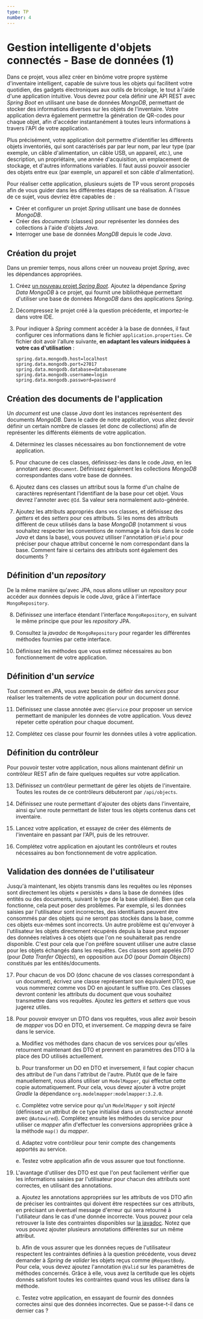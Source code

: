 ```yaml
---
type: TP
number: 4
---
```


# Gestion intelligente d'objets connectés - Base de données (1)

Dans ce projet, vous allez créer en binôme votre propre système d'inventaire 
intelligent, capable de suivre tous les objets qui facilitent votre quotidien,
des gadgets électroniques aux outils de bricolage, le tout à l'aide d'une
application intuitive.
Vous devrez pour cela définir une API REST avec *Spring Boot* en utilisant une
base de données *MongoDB*, permettant de stocker des informations diverses sur
les objets de l'inventaire.
Votre application devra également permettre la génération de QR-codes pour
chaque objet, afin d'accéder instantanément à toutes leurs informations
à travers l'API de votre application.

Plus précisément, votre application doit permettre d'identifier les différents
objets inventoriés, qui sont caractérisés par par leur nom, par leur type
(par exemple, un câble d'alimentation, un câble USB, un appareil, *etc.*), une
description, un propriétaire, une année d'acquisition, un emplacement de
stockage, et d'autres informations variables.
Il faut aussi pouvoir associer des objets entre eux (par exemple, un appareil
et son câble d'alimentation).

Pour réaliser cette application, plusieurs sujets de TP vous seront proposés
afin de vous guider dans les différentes étapes de sa réalisation.
À l'issue de ce sujet, vous devriez être capables de :

- Créer et configurer un projet *Spring* utilisant une base de données
  *MongoDB*.
- Créer des *documents* (classes) pour représenter les données des collections
  à l'aide d'objets *Java*.
- Interroger une base de données *MongDB* depuis le code *Java*.

## Création du projet

Dans un premier temps, nous allons créer un nouveau projet *Spring*, avec les
dépendances appropriées.

1. Créez [un nouveau projet *Spring Boot*](https://start.spring.io).
   Ajoutez la dépendance *Spring Data MongoDB* à ce projet, qui fournit une
   bibliothèque permettant d'utiliser une base de données *MongoDB* dans des
   applications *Spring*.

2. Décompressez le projet créé à la question précédente, et importez-le dans
   votre IDE.

3. Pour indiquer à *Spring* comment accéder à la base de données, il faut
   configurer ces informations dans le fichier `application.properties`.
   Ce fichier doit avoir l'allure suivante, **en adaptant les valeurs inidquées
   à votre cas d'utilisation** :

   ```properties
   spring.data.mongodb.host=localhost
   spring.data.mongodb.port=27017
   spring.data.mongodb.database=databasename
   spring.data.mongodb.username=login
   spring.data.mongodb.password=password
   ```

## Création des documents de l'application

Un *document* est une classe *Java* dont les instances représentent des
documents *MongoDB*.
Dans le cadre de notre application, vous allez devoir définir un certain nombre
de classes (et donc de collections) afin de représenter les différents éléments
de votre application.

4. Déterminez les classes nécessaires au bon fonctionnement de votre
   application.

5. Pour chacune de ces classes, définissez-les dans le code *Java*, en les
   annotant avec `@Document`.
   Définissez également les collections *MongoDB* correspondantes dans votre
   base de données.

6. Ajoutez dans ces classes un attribut sous la forme d'un chaîne de caractères
   représentant l'identifiant de la base pour cet objet.
   Vous devrez l'annoter avec `@Id`.
   Sa valeur sera normalement auto-générée.

7. Ajoutez les attributs appropriés dans vos classes, et définissez des
   *getters* et des *setters* pour ces attributs.
   Si les noms des attributs diffèrent de ceux utilisés dans la base *MongoDB*
   (notamment si vous souhaitez respecter les conventions de nommage à la fois
   dans le code *Java* et dans la base), vous pouvez utiliser l'annotation
   `@Field` pour préciser pour chaque attribut concerné le nom correspondant
   dans la base.
   Comment faire si certains des attributs sont également des documents ?

## Définition d'un *repository*

De la même manière qu'avec JPA, nous allons utiliser un *repository* pour
accéder aux données depuis le code *Java*, grâce à l'interface
`MongoRepository`.

8. Définissez une interface étendant l'interface `MongoRepository`, en suivant
   le même principe que pour les *repository* JPA.

9. Consultez la *javadoc* de `MongoRepository` pour regarder les différentes
   méthodes fournies par cette interface.

10. Définissez les méthodes que vous estimez nécessaires au bon fonctionnement
    de votre application.

## Définition d'un *service*

Tout comment en JPA, vous avez besoin de définir des *services* pour réaliser
les traitements de votre application pour un document donné.

11. Définissez une classe annotée avec `@Service` pour proposer un service
    permettant de manipuler les données de votre application.
    Vous devez répeter cette opération pour chaque document.

12. Complétez ces classe pour fournir les données utiles à votre application.

## Définition du contrôleur

Pour pouvoir tester votre application, nous allons maintenant définir un
contrôleur REST afin de faire quelques requêtes sur votre application.

13. Définissez un contrôleur permettant de gérer les objets de l'inventaire.
    Toutes les routes de ce contrôleurs débuteront par `/api/objects`.

14. Définissez une route permettant d'ajouter des objets dans l'inventaire,
    ainsi qu'une route permettant de lister tous les objets contenus dans
    cet inventaire.

15. Lancez votre application, et essayez de créer des éléments de l'inventaire
    en passant par l'API, puis de les retrouver.

16. Complétez votre application en ajoutant les contrôleurs et routes
    nécessaires au bon fonctionnement de votre application.

## Validation des données de l'utilisateur

Jusqu'à maintenant, les objets transmis dans les requêtes ou les réponses sont
directement les objets « persistés » dans la base de données (des entités ou des
documents, suivant le type de la base utilisée).
Bien que cela fonctionne, cela peut poser des problèmes.
Par exemple, si les données saisies par l'utilisateur sont incorrectes, des
identifiants peuvent être consommés par des objets qui ne seront pas stockés
dans la base, comme ces objets eux-mêmes sont incorrects.
Un autre problème est qu'envoyer à l'utilisateur les objets directement
récupérés depuis la base peut exposer des données relatives à ces objets que
l'on ne souhaiterait pas rendre disponible.
C'est pour cela que l'on préfère souvent utiliser une autre classe pour les
objets échangés dans les requêtes.
Ces classes sont appelés *DTO* (pour *Data Tranfer Objects*), en opposition aux
*DO* (pour *Domain Objects*) constitués par les entités/documents.

17. Pour chacun de vos DO (donc chacune de vos classes correspondant à un
    document), écrivez une classe représentant son équivalent DTO, que vous
    nommerez comme vos DO en ajoutant le suffixe `DTO`.
    Ces classes devront contenir les attributs du document que vous souhaitez
    transmettre dans vos requêtes.
    Ajoutez les *getters* et *setters* que vous jugerez utiles.

18. Pour pouvoir envoyer un DTO dans vos requêtes, vous allez avoir besoin de
    *mapper* vos DO en DTO, et inversement.
    Ce *mapping* devra se faire dans le service.

    a. Modifiez vos méthodes dans chacun de vos services pour qu'elles
       retournent maintenant des DTO et prennent en paramètres des DTO à la
       place des DO utilisés actuellement.

    b. Pour transformer un DO en DTO et inversement, il faut copier chacun des
       attribut de l'un dans l'attribut de l'autre.
       Plutôt que de le faire manuellement, nous allons utiliser un
       `ModelMapper`, qui effectue cette copie automatiquement.
       Pour cela, vous devez ajouter à votre projet *Gradle* la dépendance
       `org.modelmapper:modelmapper:3.2.0`.

    c. Complétez votre service pour qu'un `ModelMapper` y soit *injecté*
       (définissez un attribut de ce type initialisé dans un constructeur
       annoté avec `@Autowired`).
       Complétez ensuite les méthodes du service pour utiliser ce *mapper*
       afin d'effectuer les conversions appropriées grâce à la méthode `map()`
       du *mapper*.

    d. Adaptez votre contrôleur pour tenir compte des changements apportés au
       service.

    e. Testez votre application afin de vous assurer que tout fonctionne.

19. L'avantage d'utiliser des DTO est que l'on peut facilement vérifier que les
    informations saisies par l'utilisateur pour chacun des attributs sont
    correctes, en utilisant des annotations.

    a. Ajoutez les annotations appropriées sur les attributs de vos DTO afin
       de préciser les contraintes qui doivent être respectées sur ces
       attributs, en précisant un éventuel message d'erreur qui sera retourné à
       l'utiliateur dans le cas d'une donnée incorrecte.
       Vous pouvez pour cela retrouver la liste des contraintes disponibles sur
       [la javadoc](https://jakarta.ee/specifications/bean-validation/3.0/apidocs/jakarta/validation/constraints/package-summary).
       Notez que vous pouvez ajouter plusieurs annotations différentes sur un
       même attribut.

    b. Afin de vous assurer que les données reçues de l'utilisateur respectent
       les contraintes définies à la question précédente, vous devez demander
       à *Spring* de *valider* les objets reçus comme `@RequestBody`.
       Pour cela, vous devez ajoutez l'annotation `@Valid` sur les paramètres
       de méthodes concernés.
       Grâce à elle, vous avez la certitude que les objets donnés satisfont
       toutes les contraintes quand vous les utilisez dans la méthode.

    c. Testez votre application, en essayant de fournir des données correctes
       ainsi que des données incorrectes.
       Que se passe-t-il dans ce dernier cas ?

